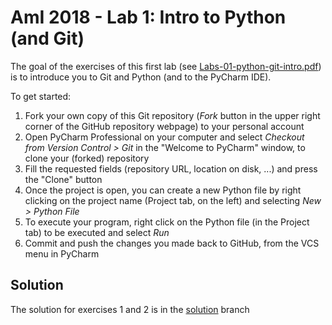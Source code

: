 # AmI 2018 - Lab 1: Intro to Python (and Git)

The goal of the exercises of this first lab (see [Labs-01-python-git-intro.pdf](Labs-01-python-git-intro.pdf)) is to introduce you to Git and Python (and to the PyCharm IDE).

To get started:

1. Fork your own copy of this Git repository (_Fork_ button in the upper right corner of the GitHub repository webpage) to your personal account
2. Open PyCharm Professional on your computer and select _Checkout from Version Control > Git_ in the "Welcome to PyCharm" window, to clone your (forked) repository
3. Fill the requested fields (repository URL, location on disk, ...) and press the "Clone" button
4. Once the project is open, you can create a new Python file by right clicking on the project name (Project tab, on the left) and selecting _New > Python File_
5. To execute your program, right click on the Python file (in the Project tab) to be executed and select _Run_
6. Commit and push the changes you made back to GitHub, from the VCS menu in PyCharm

## Solution
The solution for exercises 1 and 2 is in the [solution](tree/solution) branch
